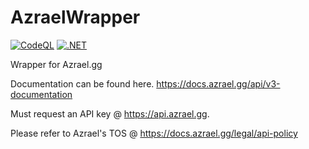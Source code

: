 # AzraelWrapper
[![CodeQL](https://github.com/Azrael-Interactive/Azrael.Net/actions/workflows/codeql-analysis.yml/badge.svg)](https://github.com/Azrael-Interactive/Azrael.Net/actions/workflows/codeql-analysis.yml)
[![.NET](https://github.com/Azrael-Interactive/Azrael.Net/actions/workflows/dotnet.yml/badge.svg)](https://github.com/Azrael-Interactive/Azrael.Net/actions/workflows/dotnet.yml)

 Wrapper for Azrael.gg
 
 Documentation can be found here. 
 https://docs.azrael.gg/api/v3-documentation
 
 Must request an API key @ https://api.azrael.gg.
 
 Please refer to Azrael's TOS @ https://docs.azrael.gg/legal/api-policy

